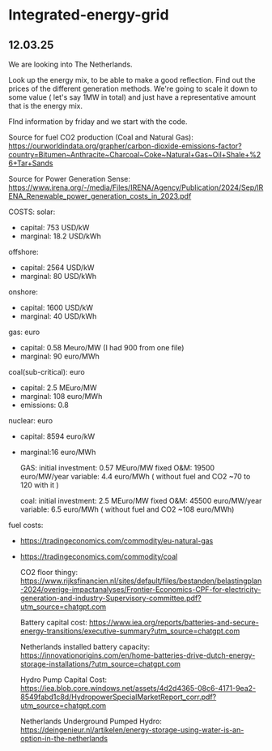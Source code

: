 # Integrated-energy-grid


## 12.03.25 
We are looking into The Netherlands. 

  Look up the energy mix, to be able to make a good reflection. Find out the prices of the different generation methods.
  We're going to scale it down to some value ( let's say 1MW in total) and just have a representative amount that is the energy mix.

FInd information by friday and we start with the code. 


Source for fuel CO2 production (Coal and Natural Gas): https://ourworldindata.org/grapher/carbon-dioxide-emissions-factor?country=Bitumen~Anthracite~Charcoal~Coke~Natural+Gas~Oil+Shale+%26+Tar+Sands

Source for Power Generation Sense: https://www.irena.org/-/media/Files/IRENA/Agency/Publication/2024/Sep/IRENA_Renewable_power_generation_costs_in_2023.pdf

COSTS: 
solar: 
- capital: 753 USD/kW
- marginal: 18.2 USD/kWh
  
offshore: 
- capital: 2564 USD/kW
- marginal: 80 USD/kWh
  
onshore: 
- capital: 1600 USD/kW
- marginal: 40 USD/kWh
  
gas: euro
- capital: 0.58 Meuro/MW (I had 900 from one file)  
- marginal: 90 euro/MWh
  
coal(sub-critical): euro
- capital:  2.5 MEuro/MW
- marginal: 108 euro/MWh
- emissions: 0.8 
  
nuclear: euro
- capital: 8594 euro/kW
- marginal:16 euro/MWh
  


    GAS: initial investment: 0.57 MEuro/MW
    fixed O&M: 19500 euro/MW/year
    variable: 4.4 euro/MWh ( without fuel and CO2 ~70 to 120 with it ) 

    coal:
    initial investment: 2.5 MEuro/MW
    fixed O&M: 45500 euro/MW/year
    variable: 6.5 euro/MWh ( without fuel and CO2 ~108 euro/MWh)


 fuel costs:
- https://tradingeconomics.com/commodity/eu-natural-gas
- https://tradingeconomics.com/commodity/coal    
 
  CO2 floor thingy: https://www.rijksfinancien.nl/sites/default/files/bestanden/belastingplan-2024/overige-impactanalyses/Frontier-Economics-CPF-for-electricity-generation-and-industry-Supervisory-committee.pdf?utm_source=chatgpt.com

  Battery capital cost:
  https://www.iea.org/reports/batteries-and-secure-energy-transitions/executive-summary?utm_source=chatgpt.com

  Netherlands installed battery capacity:
  https://innovationorigins.com/en/home-batteries-drive-dutch-energy-storage-installations/?utm_source=chatgpt.com

  Hydro Pump Capital Cost: 
  https://iea.blob.core.windows.net/assets/4d2d4365-08c6-4171-9ea2-8549fabd1c8d/HydropowerSpecialMarketReport_corr.pdf?utm_source=chatgpt.com

  Netherlands Underground Pumped Hydro:
  https://deingenieur.nl/artikelen/energy-storage-using-water-is-an-option-in-the-netherlands
